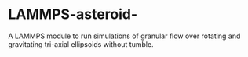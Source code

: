 # LAMMPS-asteroid-
A LAMMPS module to run simulations of granular flow over rotating and gravitating tri-axial ellipsoids without tumble.
